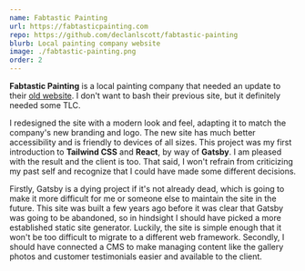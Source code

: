 ```yaml
---
name: Fabtastic Painting
url: https://fabtasticpainting.com
repo: https://github.com/declanlscott/fabtastic-painting
blurb: Local painting company website
image: ./fabtastic-painting.png
order: 2
---
```


**Fabtastic Painting** is a local painting company that needed an update to their [old website](https://web.archive.org/web/20211129232655/http://fabtasticpainting.com/). I don't want to bash their previous site, but it definitely needed some TLC.

I redesigned the site with a modern look and feel, adapting it to match the company's new branding and logo. The new site has much better accessibility and is friendly to devices of all sizes. This project was my first introduction to **Tailwind CSS** and **React**, by way of **Gatsby**. I am pleased with the result and the client is too. That said, I won't refrain from criticizing my past self and recognize that I could have made some different decisions.

Firstly, Gatsby is a dying project if it's not already dead, which is going to make it more difficult for me or someone else to maintain the site in the future. This site was built a few years ago before it was clear that Gatsby was going to be abandoned, so in hindsight I should have picked a more established static site generator. Luckily, the site is simple enough that it won't be too difficult to migrate to a different web framework. Secondly, I should have connected a CMS to make managing content like the gallery photos and customer testimonials easier and available to the client.
